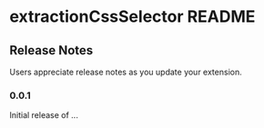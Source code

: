 # extractionCssSelector README

## Release Notes

Users appreciate release notes as you update your extension.

### 0.0.1

Initial release of ...
